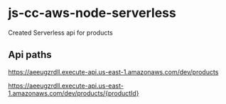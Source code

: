 # js-cc-aws-node-serverless

Created Serverless api for products

## Api paths

https://aeeugzrdll.execute-api.us-east-1.amazonaws.com/dev/products

https://aeeugzrdll.execute-api.us-east-1.amazonaws.com/dev/products/{productId}
